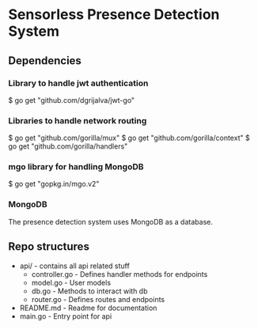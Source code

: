# Sensorless Presence Detection System

## Dependencies
### Library to handle jwt authentication 
$ go get "github.com/dgrijalva/jwt-go"

### Libraries to handle network routing
$ go get "github.com/gorilla/mux"
$ go get "github.com/gorilla/context"
$ go get "github.com/gorilla/handlers"

### mgo library for handling MongoDB
$ go get "gopkg.in/mgo.v2"

### MongoDB
The presence detection system uses MongoDB as a database.

## Repo structures
* api/ - contains all api related stuff
    + controller.go - Defines handler methods for endpoints
    + model.go      - User models
    + db.go         - Methods to interact with db
    + router.go     - Defines routes and endpoints
* README.md         - Readme for documentation
* main.go           - Entry point for api
